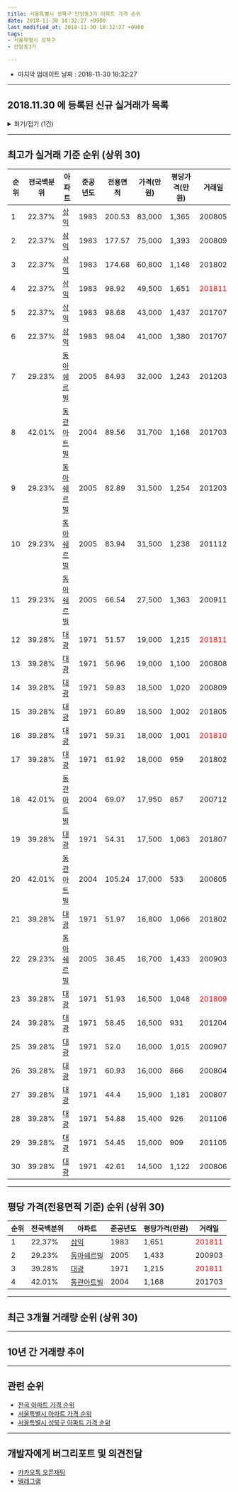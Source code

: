 ```yaml
---
title: 서울특별시 성북구 안암동3가 아파트 가격 순위
date: 2018-11-30 18:32:27 +0900
last_modified_at: 2018-11-30 18:32:27 +0900
tags:
- 서울특별시 성북구
- 안암동3가

---
```


* 마지막 업데이트 날짜 : 2018-11-30 18:32:27

---

## 2018.11.30 에 등록된 신규 실거래가 목록

<details>
<summary>펴기/접기 (1건)</summary>
<div markdown="1">

|아파트|전국백분위|준공년도|전용면적|가격(만원)|평당가격(만원)|거래일|
|---|---|---|---|---|---|---|
|[대광](https://search.naver.com/search.naver?query=%EC%84%9C%EC%9A%B8%ED%8A%B9%EB%B3%84%EC%8B%9C+%EC%84%B1%EB%B6%81%EA%B5%AC+%EC%95%88%EC%95%94%EB%8F%993%EA%B0%80+%EB%8C%80%EA%B4%91)|39.28%|1971|51.57|19,000|1,215|<span style="color:red">201811</span>|


</div>
</details>

---

## 최고가 실거래 기준 순위 (상위 30)


|순위|전국백분위|아파트|준공년도|전용면적|가격(만원)|평당가격(만원)|거래일|
|---|---|---|---|---|---|---|---|
|1|22.37%|[삼익](https://search.naver.com/search.naver?query=%EC%84%9C%EC%9A%B8%ED%8A%B9%EB%B3%84%EC%8B%9C+%EC%84%B1%EB%B6%81%EA%B5%AC+%EC%95%88%EC%95%94%EB%8F%993%EA%B0%80+%EC%82%BC%EC%9D%B5)|1983|200.53|83,000|1,365|200805|
|2|22.37%|[삼익](https://search.naver.com/search.naver?query=%EC%84%9C%EC%9A%B8%ED%8A%B9%EB%B3%84%EC%8B%9C+%EC%84%B1%EB%B6%81%EA%B5%AC+%EC%95%88%EC%95%94%EB%8F%993%EA%B0%80+%EC%82%BC%EC%9D%B5)|1983|177.57|75,000|1,393|200809|
|3|22.37%|[삼익](https://search.naver.com/search.naver?query=%EC%84%9C%EC%9A%B8%ED%8A%B9%EB%B3%84%EC%8B%9C+%EC%84%B1%EB%B6%81%EA%B5%AC+%EC%95%88%EC%95%94%EB%8F%993%EA%B0%80+%EC%82%BC%EC%9D%B5)|1983|174.68|60,800|1,148|201802|
|4|22.37%|[삼익](https://search.naver.com/search.naver?query=%EC%84%9C%EC%9A%B8%ED%8A%B9%EB%B3%84%EC%8B%9C+%EC%84%B1%EB%B6%81%EA%B5%AC+%EC%95%88%EC%95%94%EB%8F%993%EA%B0%80+%EC%82%BC%EC%9D%B5)|1983|98.92|49,500|1,651|<span style="color:red">201811</span>|
|5|22.37%|[삼익](https://search.naver.com/search.naver?query=%EC%84%9C%EC%9A%B8%ED%8A%B9%EB%B3%84%EC%8B%9C+%EC%84%B1%EB%B6%81%EA%B5%AC+%EC%95%88%EC%95%94%EB%8F%993%EA%B0%80+%EC%82%BC%EC%9D%B5)|1983|98.68|43,000|1,437|201707|
|6|22.37%|[삼익](https://search.naver.com/search.naver?query=%EC%84%9C%EC%9A%B8%ED%8A%B9%EB%B3%84%EC%8B%9C+%EC%84%B1%EB%B6%81%EA%B5%AC+%EC%95%88%EC%95%94%EB%8F%993%EA%B0%80+%EC%82%BC%EC%9D%B5)|1983|98.04|41,000|1,380|201707|
|7|29.23%|[동아쉐르빌](https://search.naver.com/search.naver?query=%EC%84%9C%EC%9A%B8%ED%8A%B9%EB%B3%84%EC%8B%9C+%EC%84%B1%EB%B6%81%EA%B5%AC+%EC%95%88%EC%95%94%EB%8F%993%EA%B0%80+%EB%8F%99%EC%95%84%EC%89%90%EB%A5%B4%EB%B9%8C)|2005|84.93|32,000|1,243|201203|
|8|42.01%|[동관아트빌](https://search.naver.com/search.naver?query=%EC%84%9C%EC%9A%B8%ED%8A%B9%EB%B3%84%EC%8B%9C+%EC%84%B1%EB%B6%81%EA%B5%AC+%EC%95%88%EC%95%94%EB%8F%993%EA%B0%80+%EB%8F%99%EA%B4%80%EC%95%84%ED%8A%B8%EB%B9%8C)|2004|89.56|31,700|1,168|201703|
|9|29.23%|[동아쉐르빌](https://search.naver.com/search.naver?query=%EC%84%9C%EC%9A%B8%ED%8A%B9%EB%B3%84%EC%8B%9C+%EC%84%B1%EB%B6%81%EA%B5%AC+%EC%95%88%EC%95%94%EB%8F%993%EA%B0%80+%EB%8F%99%EC%95%84%EC%89%90%EB%A5%B4%EB%B9%8C)|2005|82.89|31,500|1,254|201203|
|10|29.23%|[동아쉐르빌](https://search.naver.com/search.naver?query=%EC%84%9C%EC%9A%B8%ED%8A%B9%EB%B3%84%EC%8B%9C+%EC%84%B1%EB%B6%81%EA%B5%AC+%EC%95%88%EC%95%94%EB%8F%993%EA%B0%80+%EB%8F%99%EC%95%84%EC%89%90%EB%A5%B4%EB%B9%8C)|2005|83.94|31,500|1,238|201112|
|11|29.23%|[동아쉐르빌](https://search.naver.com/search.naver?query=%EC%84%9C%EC%9A%B8%ED%8A%B9%EB%B3%84%EC%8B%9C+%EC%84%B1%EB%B6%81%EA%B5%AC+%EC%95%88%EC%95%94%EB%8F%993%EA%B0%80+%EB%8F%99%EC%95%84%EC%89%90%EB%A5%B4%EB%B9%8C)|2005|66.54|27,500|1,363|200911|
|12|39.28%|[대광](https://search.naver.com/search.naver?query=%EC%84%9C%EC%9A%B8%ED%8A%B9%EB%B3%84%EC%8B%9C+%EC%84%B1%EB%B6%81%EA%B5%AC+%EC%95%88%EC%95%94%EB%8F%993%EA%B0%80+%EB%8C%80%EA%B4%91)|1971|51.57|19,000|1,215|<span style="color:red">201811</span>|
|13|39.28%|[대광](https://search.naver.com/search.naver?query=%EC%84%9C%EC%9A%B8%ED%8A%B9%EB%B3%84%EC%8B%9C+%EC%84%B1%EB%B6%81%EA%B5%AC+%EC%95%88%EC%95%94%EB%8F%993%EA%B0%80+%EB%8C%80%EA%B4%91)|1971|56.96|19,000|1,100|200808|
|14|39.28%|[대광](https://search.naver.com/search.naver?query=%EC%84%9C%EC%9A%B8%ED%8A%B9%EB%B3%84%EC%8B%9C+%EC%84%B1%EB%B6%81%EA%B5%AC+%EC%95%88%EC%95%94%EB%8F%993%EA%B0%80+%EB%8C%80%EA%B4%91)|1971|59.83|18,500|1,020|200809|
|15|39.28%|[대광](https://search.naver.com/search.naver?query=%EC%84%9C%EC%9A%B8%ED%8A%B9%EB%B3%84%EC%8B%9C+%EC%84%B1%EB%B6%81%EA%B5%AC+%EC%95%88%EC%95%94%EB%8F%993%EA%B0%80+%EB%8C%80%EA%B4%91)|1971|60.89|18,500|1,002|201805|
|16|39.28%|[대광](https://search.naver.com/search.naver?query=%EC%84%9C%EC%9A%B8%ED%8A%B9%EB%B3%84%EC%8B%9C+%EC%84%B1%EB%B6%81%EA%B5%AC+%EC%95%88%EC%95%94%EB%8F%993%EA%B0%80+%EB%8C%80%EA%B4%91)|1971|59.31|18,000|1,001|<span style="color:red">201810</span>|
|17|39.28%|[대광](https://search.naver.com/search.naver?query=%EC%84%9C%EC%9A%B8%ED%8A%B9%EB%B3%84%EC%8B%9C+%EC%84%B1%EB%B6%81%EA%B5%AC+%EC%95%88%EC%95%94%EB%8F%993%EA%B0%80+%EB%8C%80%EA%B4%91)|1971|61.92|18,000|959|201802|
|18|42.01%|[동관아트빌](https://search.naver.com/search.naver?query=%EC%84%9C%EC%9A%B8%ED%8A%B9%EB%B3%84%EC%8B%9C+%EC%84%B1%EB%B6%81%EA%B5%AC+%EC%95%88%EC%95%94%EB%8F%993%EA%B0%80+%EB%8F%99%EA%B4%80%EC%95%84%ED%8A%B8%EB%B9%8C)|2004|69.07|17,950|857|200712|
|19|39.28%|[대광](https://search.naver.com/search.naver?query=%EC%84%9C%EC%9A%B8%ED%8A%B9%EB%B3%84%EC%8B%9C+%EC%84%B1%EB%B6%81%EA%B5%AC+%EC%95%88%EC%95%94%EB%8F%993%EA%B0%80+%EB%8C%80%EA%B4%91)|1971|54.31|17,500|1,063|201807|
|20|42.01%|[동관아트빌](https://search.naver.com/search.naver?query=%EC%84%9C%EC%9A%B8%ED%8A%B9%EB%B3%84%EC%8B%9C+%EC%84%B1%EB%B6%81%EA%B5%AC+%EC%95%88%EC%95%94%EB%8F%993%EA%B0%80+%EB%8F%99%EA%B4%80%EC%95%84%ED%8A%B8%EB%B9%8C)|2004|105.24|17,000|533|200605|
|21|39.28%|[대광](https://search.naver.com/search.naver?query=%EC%84%9C%EC%9A%B8%ED%8A%B9%EB%B3%84%EC%8B%9C+%EC%84%B1%EB%B6%81%EA%B5%AC+%EC%95%88%EC%95%94%EB%8F%993%EA%B0%80+%EB%8C%80%EA%B4%91)|1971|51.97|16,800|1,066|201802|
|22|29.23%|[동아쉐르빌](https://search.naver.com/search.naver?query=%EC%84%9C%EC%9A%B8%ED%8A%B9%EB%B3%84%EC%8B%9C+%EC%84%B1%EB%B6%81%EA%B5%AC+%EC%95%88%EC%95%94%EB%8F%993%EA%B0%80+%EB%8F%99%EC%95%84%EC%89%90%EB%A5%B4%EB%B9%8C)|2005|38.45|16,700|1,433|200903|
|23|39.28%|[대광](https://search.naver.com/search.naver?query=%EC%84%9C%EC%9A%B8%ED%8A%B9%EB%B3%84%EC%8B%9C+%EC%84%B1%EB%B6%81%EA%B5%AC+%EC%95%88%EC%95%94%EB%8F%993%EA%B0%80+%EB%8C%80%EA%B4%91)|1971|51.93|16,500|1,048|<span style="color:red">201809</span>|
|24|39.28%|[대광](https://search.naver.com/search.naver?query=%EC%84%9C%EC%9A%B8%ED%8A%B9%EB%B3%84%EC%8B%9C+%EC%84%B1%EB%B6%81%EA%B5%AC+%EC%95%88%EC%95%94%EB%8F%993%EA%B0%80+%EB%8C%80%EA%B4%91)|1971|58.45|16,500|931|201204|
|25|39.28%|[대광](https://search.naver.com/search.naver?query=%EC%84%9C%EC%9A%B8%ED%8A%B9%EB%B3%84%EC%8B%9C+%EC%84%B1%EB%B6%81%EA%B5%AC+%EC%95%88%EC%95%94%EB%8F%993%EA%B0%80+%EB%8C%80%EA%B4%91)|1971|52.0|16,000|1,015|200907|
|26|39.28%|[대광](https://search.naver.com/search.naver?query=%EC%84%9C%EC%9A%B8%ED%8A%B9%EB%B3%84%EC%8B%9C+%EC%84%B1%EB%B6%81%EA%B5%AC+%EC%95%88%EC%95%94%EB%8F%993%EA%B0%80+%EB%8C%80%EA%B4%91)|1971|60.93|16,000|866|200804|
|27|39.28%|[대광](https://search.naver.com/search.naver?query=%EC%84%9C%EC%9A%B8%ED%8A%B9%EB%B3%84%EC%8B%9C+%EC%84%B1%EB%B6%81%EA%B5%AC+%EC%95%88%EC%95%94%EB%8F%993%EA%B0%80+%EB%8C%80%EA%B4%91)|1971|44.4|15,900|1,181|200807|
|28|39.28%|[대광](https://search.naver.com/search.naver?query=%EC%84%9C%EC%9A%B8%ED%8A%B9%EB%B3%84%EC%8B%9C+%EC%84%B1%EB%B6%81%EA%B5%AC+%EC%95%88%EC%95%94%EB%8F%993%EA%B0%80+%EB%8C%80%EA%B4%91)|1971|54.88|15,400|926|201106|
|29|39.28%|[대광](https://search.naver.com/search.naver?query=%EC%84%9C%EC%9A%B8%ED%8A%B9%EB%B3%84%EC%8B%9C+%EC%84%B1%EB%B6%81%EA%B5%AC+%EC%95%88%EC%95%94%EB%8F%993%EA%B0%80+%EB%8C%80%EA%B4%91)|1971|54.45|15,000|909|201105|
|30|39.28%|[대광](https://search.naver.com/search.naver?query=%EC%84%9C%EC%9A%B8%ED%8A%B9%EB%B3%84%EC%8B%9C+%EC%84%B1%EB%B6%81%EA%B5%AC+%EC%95%88%EC%95%94%EB%8F%993%EA%B0%80+%EB%8C%80%EA%B4%91)|1971|42.61|14,500|1,122|200806|


---

## 평당 가격(전용면적 기준) 순위 (상위 30)


|순위|전국백분위|아파트|준공년도|평당가격(만원)|거래일|
|---|---|---|---|---|---|
|1|22.37%|[삼익](https://search.naver.com/search.naver?query=%EC%84%9C%EC%9A%B8%ED%8A%B9%EB%B3%84%EC%8B%9C+%EC%84%B1%EB%B6%81%EA%B5%AC+%EC%95%88%EC%95%94%EB%8F%993%EA%B0%80+%EC%82%BC%EC%9D%B5)|1983|1,651|<span style="color:red">201811</span>|
|2|29.23%|[동아쉐르빌](https://search.naver.com/search.naver?query=%EC%84%9C%EC%9A%B8%ED%8A%B9%EB%B3%84%EC%8B%9C+%EC%84%B1%EB%B6%81%EA%B5%AC+%EC%95%88%EC%95%94%EB%8F%993%EA%B0%80+%EB%8F%99%EC%95%84%EC%89%90%EB%A5%B4%EB%B9%8C)|2005|1,433|200903|
|3|39.28%|[대광](https://search.naver.com/search.naver?query=%EC%84%9C%EC%9A%B8%ED%8A%B9%EB%B3%84%EC%8B%9C+%EC%84%B1%EB%B6%81%EA%B5%AC+%EC%95%88%EC%95%94%EB%8F%993%EA%B0%80+%EB%8C%80%EA%B4%91)|1971|1,215|<span style="color:red">201811</span>|
|4|42.01%|[동관아트빌](https://search.naver.com/search.naver?query=%EC%84%9C%EC%9A%B8%ED%8A%B9%EB%B3%84%EC%8B%9C+%EC%84%B1%EB%B6%81%EA%B5%AC+%EC%95%88%EC%95%94%EB%8F%993%EA%B0%80+%EB%8F%99%EA%B4%80%EC%95%84%ED%8A%B8%EB%B9%8C)|2004|1,168|201703|


---

## 최근 3개월 거래량 순위 (상위 30)


<div style="width:100%;">
    <canvas id="deal_count_ranking" height="250"></canvas>
</div>


<script>
new Chart(document.getElementById("deal_count_ranking"), {
    type: 'horizontalBar',
    data: {
        labels: ['대광', '삼익'],
        datasets: [{
            label: '실거래 수',
            data: [11, 1],
            borderColor: "rgba(255, 0, 128, 1)",
            backgroundColor: "rgba(255, 0, 128, 0.5)",
            fill: false,
        }]
    },
    options: {
        responsive: true,
        title: {
            display: true,
            text: '최근 3개월 거래량 순위'
        },
        tooltips: {
            mode: 'index',
            intersect: false,
            callbacks: {
                title: function(tooltipItems, data) {
                    return "실거래 수:";
                },
                label: function(tooltipItem, data) {
                    return data.labels[tooltipItem.index] + ": " + tooltipItem.xLabel;
                }
            }
        },
        hover: {
            mode: 'nearest',
            intersect: true
        },
        scales: {
            xAxes: [{
                display: true,
                scaleLabel: {
                    display: true,
                    labelString: '실거래 수'
                },
                ticks: {
                    suggestedMin: 0,
                }
            }],
            yAxes: [{
                display: true,
                ticks: {
                    autoSkip: false,
                    callback: function(value, index, values) {
                        if (value.length > 15)
                            return value.substr(0, 13) + "...";
                        else
                            return value;
                    }
                },
                scaleLabel: {
                    display: false,
                }
            }]
        }
    }
});

</script>


---

## 10년 간 거래량 추이


<div style="width:100%;">
    <canvas id="deal_progress" height="250"></canvas>
</div>

<script>
new Chart(document.getElementById("deal_progress"), {
    type: 'line',
    data: {
        labels: ['200811','200812','200901','200902','200903','200904','200905','200906','200907','200908','200909','200910','200911','200912','201001','201002','201003','201004','201005','201006','201007','201008','201009','201010','201011','201012','201101','201102','201103','201104','201105','201106','201107','201108','201109','201110','201111','201112','201201','201202','201203','201204','201205','201206','201207','201208','201209','201210','201211','201212','201301','201302','201303','201304','201305','201306','201307','201308','201309','201310','201311','201312','201401','201402','201403','201404','201405','201406','201407','201408','201409','201410','201411','201412','201501','201502','201503','201504','201505','201506','201507','201508','201509','201510','201511','201512','201601','201602','201603','201604','201605','201606','201607','201608','201609','201610','201611','201612','201701','201702','201703','201704','201705','201706','201707','201708','201709','201710','201711','201712','201801','201802','201803','201804','201805','201806','201807','201808','201809','201810','201811'],
        datasets: [{
            label: '실거래 수',
            pointRadius: 1,
            data: [1, 0, 0, 1, 4, 3, 2, 1, 3, 3, 1, 3, 3, 1, 1, 1, 1, 3, 0, 0, 1, 0, 1, 1, 2, 1, 0, 1, 3, 0, 2, 2, 2, 2, 1, 1, 2, 2, 0, 0, 5, 4, 1, 1, 1, 1, 1, 0, 1, 1, 2, 0, 3, 3, 1, 2, 1, 1, 0, 3, 5, 0, 3, 3, 1, 4, 4, 3, 3, 3, 3, 4, 2, 1, 5, 3, 3, 4, 4, 5, 5, 2, 2, 3, 3, 0, 3, 2, 2, 2, 2, 5, 0, 5, 6, 3, 5, 3, 1, 5, 3, 0, 1, 3, 6, 2, 1, 4, 2, 2, 6, 8, 2, 4, 2, 1, 3, 5, 7, 2, 3],
            borderColor: "rgba(255, 201, 14, 1)",
            backgroundColor: "rgba(255, 201, 14, 0.5)",
            fill: true,
        }]
    },
    options: {
        responsive: true,
        title: {
            display: true,
            text: '10년간 거래량 추이'
        },
        tooltips: {
            mode: 'index',
            intersect: false,
        },
        hover: {
            mode: 'nearest',
            intersect: true
        },
        scales: {
            xAxes: [{
                display: true,
                scaleLabel: {
                    display: true,
                    labelString: '년/월'
                }
            }],
            yAxes: [{
                display: true,
                ticks: {
                    suggestedMin: 0,
                },
                scaleLabel: {
                    display: true,
                    labelString: '실거래 수'
                }
            }]
        }
    }
});

</script>


---

## 관련 순위

- [전국 아파트 가격 순위](https://inasie.github.io/apt-ranking/전국)
- [서울특별시 아파트 가격 순위](https://inasie.github.io/apt-ranking/서울특별시)
- [서울특별시 성북구 아파트 가격 순위](https://inasie.github.io/apt-ranking/서울특별시-성북구)


---

## 개발자에게 버그리포트 및 의견전달

- [카카오톡 오픈채팅](https://open.kakao.com/o/gLJUAP4)
- [텔레그램](https://t.me/inasie)

